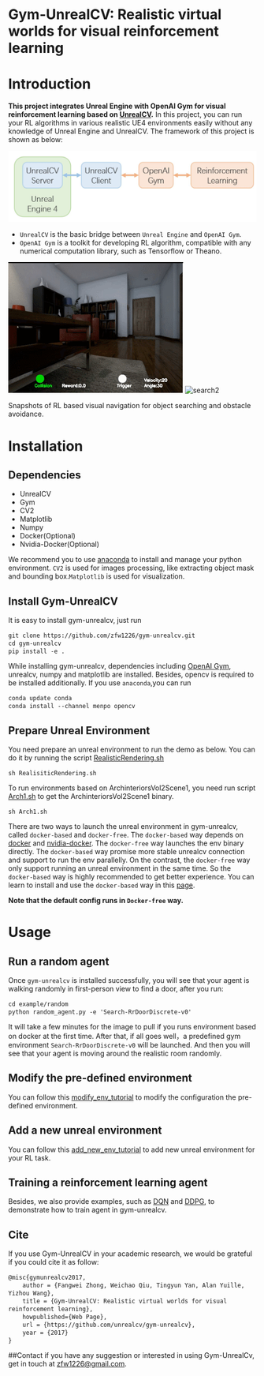 Gym-UnrealCV: Realistic virtual worlds for visual reinforcement learning
===

# Introduction
**This project integrates Unreal Engine with OpenAI Gym for visual reinforcement learning based on [UnrealCV](http://unrealcv.org/).**
In this project, you can run your RL algorithms in various realistic UE4 environments easily without any knowledge of Unreal Engine and UnrealCV.
The framework of this project is shown as below:

![framework](./doc/framework.JPG)

- ```UnrealCV``` is the basic bridge between ```Unreal Engine``` and ```OpenAI Gym```.
- ```OpenAI Gym``` is a toolkit for developing RL algorithm, compatible with any numerical computation library, such as Tensorflow or Theano. 


![search1](./doc/search1.gif)
![search2](./doc/search2.gif)

Snapshots of RL based visual navigation for object searching and obstacle avoidance.

# Installation
## Dependencies
- UnrealCV
- Gym
- CV2
- Matplotlib
- Numpy
- Docker(Optional)
- Nvidia-Docker(Optional)
 
We recommend you to use [anaconda](https://www.continuum.io/downloads) to install and manage your python environment.
```CV2``` is used for images processing, like extracting object mask and bounding box.```Matplotlib``` is used for visualization.
## Install Gym-UnrealCV

It is easy to install gym-unrealcv, just run
```buildoutcfg
git clone https://github.com/zfw1226/gym-unrealcv.git
cd gym-unrealcv
pip install -e . 
```
While installing gym-unrealcv, dependencies including [OpenAI Gym](https://github.com/openai/gym), unrealcv, numpy and matplotlib are installed.
Besides, opencv is required to be installed additionally. 
If you use ```anaconda```,you can run
```buildoutcfg
conda update conda
conda install --channel menpo opencv
```

## Prepare Unreal Environment
You need prepare an unreal environment to run the demo as below. You can do it by running the script [RealisticRendering.sh](RealisticRendering.sh)
```buildoutcfg
sh RealisiticRendering.sh
```
To run environments based on ArchinteriorsVol2Scene1, you need run script [Arch1.sh](Arch1.sh) to get the ArchinteriorsVol2Scene1 binary.
```buildoutcfg
sh Arch1.sh
```

There are two ways to launch the unreal environment in gym-unrealcv, called ```docker-based``` and ```docker-free```.
The ```docker-based``` way depends on [docker](https://docs.docker.com/engine/installation/linux/ubuntu/#install-from-a-package) and [nvidia-docker](https://github.com/NVIDIA/nvidia-docker).
The ```docker-free``` way launches the env binary directly.
The ```docker-based``` way promise more stable unrealcv connection and support to run the env parallelly.
On the contrast, the ```docker-free``` way only support running an unreal environment in the same time.
So the ```docker-based``` way is highly recommended to get better experience.
You can learn to install and use the ```docker-based``` way in this [page](doc/run_docker.md).

**Note that the default config runs in ``Docker-free`` way.**

# Usage
## Run a random agent

Once ```gym-unrealcv``` is installed successfully, you will see that your agent is walking randomly in first-person view to find a door, after you run:
```
cd example/random
python random_agent.py -e 'Search-RrDoorDiscrete-v0'
```
It will take a few minutes for the image to pull if you runs environment based on docker at the first time. 
After that, if all goes well，a predefined gym environment ```Search-RrDoorDiscrete-v0``` will be launched.
And then you will see that your agent is moving around the realistic room randomly.

## Modify the pre-defined environment
You can follow this [modify_env_tutorial](doc/config_env.md) to modify the configuration the pre-defined environment.

## Add a new unreal environment
You can follow this [add_new_env_tutorial](doc/addEnv.md) to add new unreal environment for your RL task.

## Training a reinforcement learning agent
Besides, we also provide examples, such as [DQN](doc/dqn.md) and [DDPG](doc/ddpg.md), to demonstrate how to train agent in gym-unrealcv.
 
## Cite
If you use Gym-UnrealCV in your academic research, we would be grateful if you could cite it as follow:
```buildoutcfg
@misc{gymunrealcv2017,
    author = {Fangwei Zhong, Weichao Qiu, Tingyun Yan, Alan Yuille, Yizhou Wang},
    title = {Gym-UnrealCV: Realistic virtual worlds for visual reinforcement learning},
    howpublished={Web Page},
    url = {https://github.com/unrealcv/gym-unrealcv},
    year = {2017}
}
```
##Contact
if you have any suggestion or interested in using Gym-UnrealCv, get in touch at [zfw1226@gmail.com](zfw1226@gmail.com).



